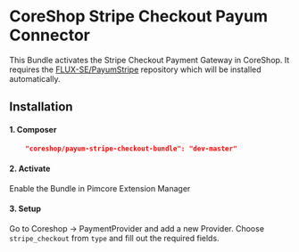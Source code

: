 # CoreShop Stripe Checkout Payum Connector
This Bundle activates the Stripe Checkout Payment Gateway in CoreShop.
It requires the [FLUX-SE/PayumStripe](https://github.com/FLUX-SE/PayumStripe) repository which will be installed automatically.

## Installation

#### 1. Composer

```json
    "coreshop/payum-stripe-checkout-bundle": "dev-master"
```

#### 2. Activate
Enable the Bundle in Pimcore Extension Manager

#### 3. Setup
Go to Coreshop -> PaymentProvider and add a new Provider. Choose `stripe_checkout` from `type` and fill out the required fields.